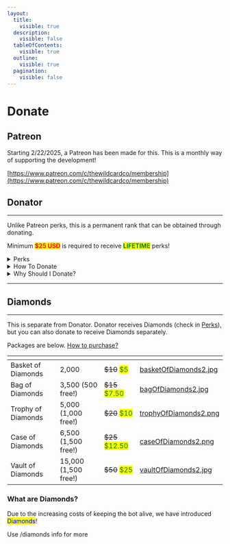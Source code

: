 ```yaml
---
layout:
  title:
    visible: true
  description:
    visible: false
  tableOfContents:
    visible: true
  outline:
    visible: true
  pagination:
    visible: false
---
```


# Donate

## Patreon

Starting 2/22/2025, a Patreon has been made for this. This is a monthly way of supporting the development!

[https://www.patreon.com/c/thewildcardco/membership](https://www.patreon.com/c/thewildcardco/membership)

## Donator

***

Unlike Patreon perks, this is a permanent rank that can be obtained through donating.

Minimum <mark style="color:red;">**$25 USD**</mark> is required to receive <mark style="color:green;">**LIFETIME**</mark> perks!

<details>

<summary>Perks</summary>

**MAX BET** increased to **10,000,000 (**<mark style="color:red;">**900% increase!**</mark>**)**

**100,000** coins reward

**NO COOLDOWNS** on most games

**TRIPLE** coin rewards for <mark style="color:green;">/daily</mark>

**DOUBLE** coin rewards for <mark style="color:green;">/weekly</mark>

**DOUBLE** coin rewards for <mark style="color:green;">/monthly</mark>

**Exclusive** daily reward command <mark style="color:green;">/donator</mark>&#x20;

Give all users access to the <mark style="color:green;">/send</mark> command for **1 server,** with <mark style="color:green;">only</mark> a **20% fee**&#x20;

Only a **10% fee** when <mark style="color:green;">you /send</mark> or <mark style="color:green;">people /send you</mark> coins&#x20;

**Max send/receive** amount is increased from 500,000 to **5,000,000**

Special <mark style="color:purple;">**Donator**</mark> role in the support server

Higher support and suggestion priority

2,000 <mark style="color:blue;">Diamonds</mark> ($10 value!)



<mark style="color:green;">Lifetime perks!</mark> Your perks will **never** expire

</details>

<details>

<summary>How To Donate</summary>

We accept all kinds, from [CashApp](https://cash.app/$JNGraham) to [Venmo](https://venmo.com/justinis235) to [PayPal](https://www.paypal.com/paypalme/thecasinobot), even crypto!&#x20;

You must join the [support server](https://discord.gg/ggUksVN) to receive your benefits.&#x20;

</details>

<details>

<summary>Why Should I Donate?</summary>

* Donating helps keep the bot alive.&#x20;
  * It costs $150+ a year to keep and maintain the bot, databases, and website.&#x20;
* It helps me (as I am the only developer) stay motivated to work on the bot
  * Meaning more games, items, other features, etc.&#x20;
* And also, you get the perks mentioned above!

</details>

***

## Diamonds

***

This is separate from Donator. Donator receives Diamonds (check in [Perks](donator.md#perks)), but you can also donate to receive Diamonds separately.&#x20;

Packages are below. [How to purchase?](donator.md#how-to-donate)

<table data-view="cards"><thead><tr><th></th><th></th><th></th><th data-hidden data-card-cover data-type="files"></th></tr></thead><tbody><tr><td>Basket of Diamonds</td><td>2,000</td><td><del>$10</del> <mark style="color:green;">$5</mark></td><td><a href=".gitbook/assets/basketOfDiamonds2.jpg">basketOfDiamonds2.jpg</a></td></tr><tr><td>Bag of Diamonds</td><td>3,500 (500 free!)</td><td><del>$15</del> <mark style="color:green;">$7.50</mark></td><td><a href=".gitbook/assets/bagOfDiamonds2.jpg">bagOfDiamonds2.jpg</a></td></tr><tr><td>Trophy of Diamonds</td><td>5,000 (1,000 free!)</td><td><del>$20</del> <mark style="color:green;">$10</mark></td><td><a href=".gitbook/assets/trophyOfDiamonds2.png">trophyOfDiamonds2.png</a></td></tr><tr><td>Case of Diamonds</td><td>6,500 (1,500 free!)</td><td><del>$25</del> <mark style="color:green;">$12.50</mark></td><td><a href=".gitbook/assets/caseOfDiamonds2.png">caseOfDiamonds2.png</a></td></tr><tr><td>Vault of Diamonds</td><td>15,000 (1,500 free!)</td><td><del>$50</del> <mark style="color:green;">$25</mark></td><td><a href=".gitbook/assets/vaultOfDiamonds2.jpg">vaultOfDiamonds2.jpg</a></td></tr></tbody></table>

### What are Diamonds?

Due to the increasing costs of keeping the bot alive, we have introduced <mark style="color:blue;">Diamonds</mark>!&#x20;

Use /diamonds info for more
